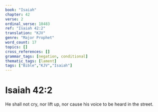 ```yaml
---
book: "Isaiah"
chapter: 42
verse: 2
ordinal_verse: 18483
ref: "Isaiah 42:2"
translation: "KJV"
genre: "Major Prophet"
word_count: 17
topics: []
cross_references: []
grammar_tags: [negation, conditional]
thematic_tags: [lament]
tags: ["Bible","KJV","Isaiah"]
---
```


# Isaiah 42:2

He shall not cry, nor lift up, nor cause his voice to be heard in the street.
